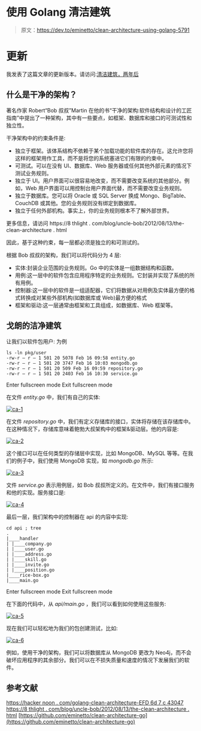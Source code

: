 # 使用 Golang 清洁建筑

> 原文：<https://dev.to/eminetto/clean-architecture-using-golang-5791>

# 更新

我发表了这篇文章的更新版本。请访问:[清洁建筑，两年后](https://dev.to/eminetto/clean-architecture-2-years-later-4een)

## 什么是干净的架构？

著名作家 Robert“Bob 叔叔”Martin 在他的书“干净的架构:软件结构和设计的工匠指南”中提出了一种架构，其中有一些要点，如框架、数据库和接口的可测试性和独立性。

干净架构中的约束条件是:

*   独立于框架。该体系结构不依赖于某个加载功能的软件库的存在。这允许您将这样的框架用作工具，而不是将您的系统塞进它们有限的约束中。
*   可测试。可以在没有 UI、数据库、Web 服务器或任何其他外部元素的情况下测试业务规则。
*   独立于 UI。用户界面可以很容易地改变，而不需要改变系统的其他部分。例如，Web 用户界面可以用控制台用户界面代替，而不需要改变业务规则。
*   独立于数据库。您可以将 Oracle 或 SQL Server 换成 Mongo、BigTable、CouchDB 或其他。您的业务规则没有绑定到数据库。
*   独立于任何外部机构。事实上，你的业务规则根本不了解外部世界。

更多信息，请访问 https://8 thlight . com/blog/uncle-bob/2012/08/13/the-clean-architecture . html

因此，基于这种约束，每一层都必须是独立的和可测试的。

根据 Bob 叔叔的架构，我们可以将代码分为 4 层:

*   实体:封装企业范围的业务规则。Go 中的实体是一组数据结构和函数。
*   用例:这一层中的软件包含应用程序特定的业务规则。它封装并实现了系统的所有用例。
*   控制器:这一层中的软件是一组适配器，它们将数据从对用例及实体最方便的格式转换成对某些外部机构(如数据库或 Web)最方便的格式
*   框架和驱动:这一层通常由框架和工具组成，如数据库、Web 框架等。

## 戈朗的洁净建筑

让我们以软件包用户:
为例

```
ls -ln pkg/user
-rw-r — r — 1 501 20 5078 Feb 16 09:58 entity.go
-rw-r — r — 1 501 20 3747 Feb 16 10:03 mongodb.go
-rw-r — r — 1 501 20 509 Feb 16 09:59 repository.go
-rw-r — r — 1 501 20 2403 Feb 16 10:30 service.go 
```

Enter fullscreen mode Exit fullscreen mode

在文件 *entity.go* 中，我们有自己的实体:

[![ca-1](img/b41ff3fad00bfe200d42d3f01a1fd1b3.png)](img/posts/ca-1.png)

在文件 *repository.go* 中，我们有定义存储库的接口，实体将存储在该存储库中。在这种情况下，存储库意味着鲍勃大叔架构中的框架&驱动层。他的内容是:

[![ca-2](img/f3680d61ebba55aab3b8a7a028a51386.png)](img/posts/ca-2.png)

这个接口可以在任何类型的存储层中实现，比如 MongoDB、MySQL 等等。在我们的例子中，我们使用 MongoDB 实现，如 *mongodb.go* 所示:

[![ca-3](img/bbb07d316cd06b611237cc8fb8e86578.png)](img/posts/ca-3.png)

文件 *service.go* 表示用例层，如 Bob 叔叔所定义的。在文件中，我们有接口服务和他的实现。服务接口是:

[![ca-4](img/84b99460584b6f9380feacd3a8d6f8bc.png)](img/posts/ca-4.png)

最后一层，我们架构中的控制器在 api 的内容中实现:

```
cd api ; tree
.
|____handler
| |____company.go
| |____user.go
| |____address.go
| |____skill.go
| |____invite.go
| |____position.go
|____rice-box.go
|____main.go 
```

Enter fullscreen mode Exit fullscreen mode

在下面的代码中，从 *api/main.go* ，我们可以看到如何使用这些服务:

[![ca-5](img/aff9b5464c3fe21cdf966c6cf13e7a1c.png)](img/posts/ca-5.png)

现在我们可以轻松地为我们的包创建测试，比如:

[![ca-6](img/ed9a16cabb51ff8b7a3110297fb1cf97.png)](img/posts/ca-6.png)

例如，使用干净的架构，我们可以将数据库从 MongoDB 更改为 Neo4j，而不会破坏应用程序的其余部分。我们可以在不损失质量和速度的情况下发展我们的软件。

## 参考文献

[https://hacker noon . com/golang-clean-architecture-EFD 6d 7 c 43047](https://hackernoon.com/golang-clean-archithecture-efd6d7c43047)
[https://8 thlight . com/blog/uncle-bob/2012/08/13/the-clean-architecture . html](https://8thlight.com/blog/uncle-bob/2012/08/13/the-clean-architecture.html)
[https://github.com/eminetto/clean-architecture-go](https://github.com/eminetto/clean-architecture-go)